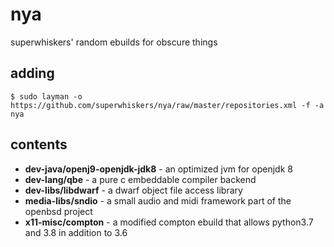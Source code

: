 # nya

superwhiskers' random ebuilds for obscure things

## adding

```
$ sudo layman -o https://github.com/superwhiskers/nya/raw/master/repositories.xml -f -a nya
```

## contents

- **dev-java/openj9-openjdk-jdk8** - an optimized jvm for openjdk 8
- **dev-lang/qbe** - a pure c embeddable compiler backend
- **dev-libs/libdwarf** - a dwarf object file access library
- **media-libs/sndio** - a small audio and midi framework part of the openbsd project
- **x11-misc/compton** - a modified compton ebuild that allows python3.7 and 3.8 in addition to 3.6
